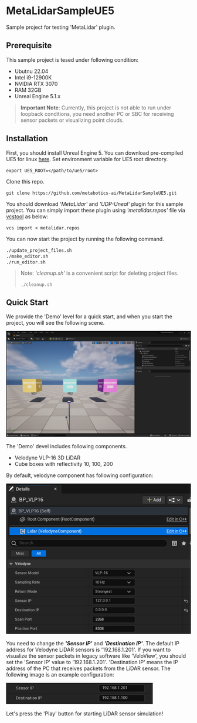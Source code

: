 # MetaLidarSampleUE5
Sample project for testing 'MetaLidar' plugin.

## Prerequisite
This sample project is tesed under following condition:
- Ubutnu 22.04
- Intel i9-12900K
- NVIDIA RTX 3070
- RAM 32GB
- Unreal Engine 5.1.x

> **Important Note**: Currently, this project is not able to run under loopback conditions, you need another PC or SBC for receiving sensor packets or visualizing point clouds.

## Installation
First, you should install Unreal Engine 5. You can download pre-compiled UE5 for linux [here](https://www.unrealengine.com/en-US/linux). Set environment variable for UE5 root directory.
```
export UE5_ROOT=</path/to/ue5/root>
```
Clone this repo.
```
git clone https://github.com/metabotics-ai/MetaLidarSampleUE5.git
```
You should download *'MetaLidar'* and *'UDP-Uneal'* plugin for this sample project. You can simply import these plugin using *'metalidar.repos'* file via [vcstool](https://pypi.org/project/vcstool/) as below:
```
vcs import < metalidar.repos
```


You can now start the project by running the following command.
```
./update_project_files.sh
./make_editor.sh
./run_editor.sh
```
> Note: *'cleanup.sh'* is a convenient script for deleting project files.
> ```
> ./cleanup.sh
> ```

## Quick Start
We provide the 'Demo' level for a quick start, and when you start the project, you will see the following scene.

![Demo Level](Images/demo_level.png)

The 'Demo' devel includes following components.
- Velodyne VLP-16 3D LiDAR
- Cube boxes with reflectivity 10, 100, 200

By default, velodyne component has following configuration:

![VelodyneConfiguration](Images/velodyne_component_default.png)

You need to change the ***'Sensor IP'*** and ***'Destination IP'***. The default IP address for Velodyne LiDAR sensors is '192.168.1.201'. If you want to visualize the sensor packets in legacy software like 'VeloView', you should set the 'Sensor IP' value to '192.168.1.201'. 'Destination IP' means the IP address of the PC  that receives packets from the LiDAR sensor. The following image is an example configuration:

![IP_Configure](Images/change_ip_value.png)

Let's press the 'Play' button for starting LiDAR sensor simulation!